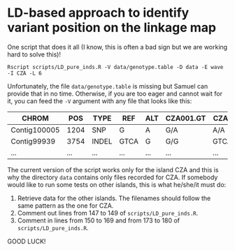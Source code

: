 # LD-based approach to identify variant position on the linkage map

One script that does it all (I know, this is often a bad sign but we are working hard to solve this)!  
```
Rscript scripts/LD_pure_inds.R -V data/genotype.table -D data -E wave -I CZA -L 6
```

Unfortunately, the file `data/genotype.table` is missing but Samuel can provide that in no time. Otherwise, if you are too eager and cannot wait for it, you can feed the `-V` argument with any file that looks like this:

| CHROM | POS | TYPE | REF | ALT | CZA001.GT | CZA002.GT | CZA100.GT | ... |
| ----- | ----- | ----- | ----- | ----- | ----- | ----- | ----- | ----- |
| Contig100005 | 1204 | SNP | G | A | G/A | A/A | G/A | ... |
| Contig99939 | 3754 | INDEL | GTCA | G | G/G | GTCA/GTCA | GTCA/GTCA | ... |
| ... | ... | ... | ... | ... | ... | ... | ... | ... |

The current version of the script works only for the island CZA and this is why the directory `data` contains only files recorded for CZA. If somebody would like to run some tests on other islands, this is what he/she/it must do:  
1. Retrieve data for the other islands. The filenames should follow the same pattern as the one for CZA.  
1. Comment out lines from 147 to 149 of `scripts/LD_pure_inds.R`.  
1. Comment in lines from 150 to 169 and from 173 to 180 of `scripts/LD_pure_inds.R`.

GOOD LUCK!
